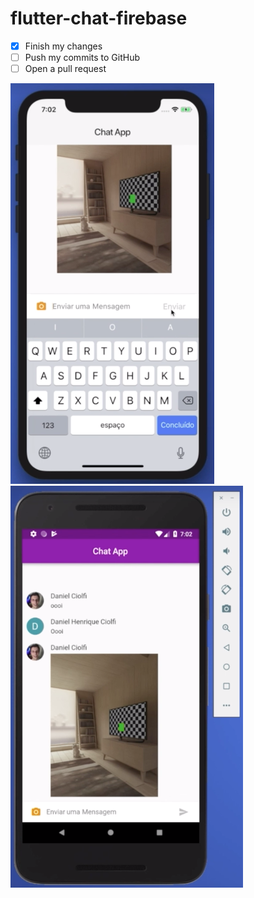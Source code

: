 # flutter-chat-firebase

- [x] Finish my changes
- [ ] Push my commits to GitHub
- [ ] Open a pull request

<img src="https://raw.githubusercontent.com/tresende/flutter-chat-firebase/master/images/ios.png" />
<img src="https://raw.githubusercontent.com/tresende/flutter-chat-firebase/master/images/android.png" />

